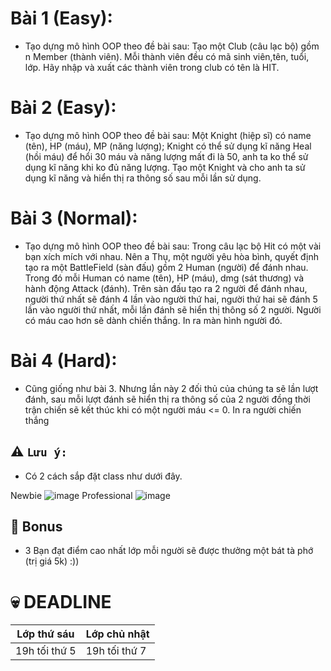 # Bài 1 (Easy):
- Tạo dựng mô hình OOP theo đề bài sau: Tạo một Club (câu lạc bộ) gồm n Member (thành viên). Mỗi thành viên đều có mã sinh viên,tên, tuổi, lớp. Hãy nhập và xuất các thành viên trong club có tên là HIT.
# Bài 2 (Easy):
- Tạo dựng mô hình OOP theo đề bài sau: Một Knight (hiệp sĩ) có name (tên), HP (máu), MP (năng lượng); Knight có thể sử dụng kĩ năng Heal (hồi máu) để hổi 30 máu và năng lượng mất đi là 50, anh ta ko thể sử dụng kĩ năng khi ko đủ năng lượng. Tạo một Knight và cho anh ta sử dụng kĩ năng và hiển thị ra thông số sau mỗi lần sử dụng.
# Bài 3 (Normal):
- Tạo dựng mô hình OOP theo đề bài sau: Trong câu lạc bộ Hit có một vài bạn xích mích với nhau. Nên a Thụ, một người yêu hòa bình, quyết định tạo ra một BattleField (sàn đấu) gồm 2 Human (người) để đánh nhau. Trong đó mỗi Human có name (tên), HP (máu), dmg (sát thương) và hành động Attack (đánh). Trên sàn đấu tạo ra 2 người để đánh nhau, người thứ nhất sẽ đánh 4 lần vào người thứ hai, người thứ hai sẽ đánh 5 lần vào người thứ nhất, mỗi lần đánh sẽ hiển thị thông số 2 người. Người có máu cao hơn sẽ dành chiến thắng. In ra màn hình người đó.
# Bài 4 (Hard):
- Cũng giống như bài 3. Nhưng lần này 2 đối thủ của chúng ta sẽ lần lượt đánh, sau mỗi lượt đánh sẽ hiển thị ra thông số của 2 người đồng thời trận chiến sẽ kết thúc khi có một người máu <= 0. In ra người chiến thắng
## :warning: `Lưu ý:`
- Có 2 cách sắp đặt class như dưới đây.

Newbie
![image](https://user-images.githubusercontent.com/52252046/67147697-34cd7200-f2c1-11e9-94ee-12dcd0d0bb17.png)
Professional
![image](https://user-images.githubusercontent.com/52252046/67147726-8ece3780-f2c1-11e9-86a2-12754b2900ee.png)

## :gift: Bonus
- 3 Bạn đạt điểm cao nhất lớp mỗi người sẽ được thưởng một bát tà phớ (trị giá 5k) :))
# :skull: DEADLINE
Lớp thứ sáu  | Lớp chủ nhật
------------- | -------------
19h tối thứ 5  | 19h tối thứ 7
